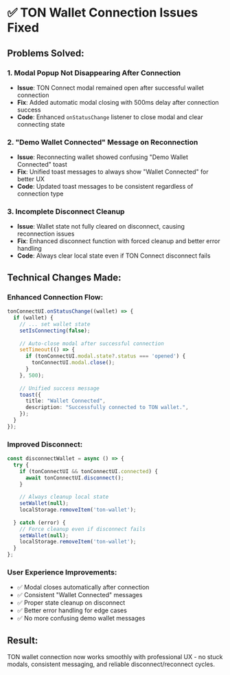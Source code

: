 # ✅ TON Wallet Connection Issues Fixed

## Problems Solved:

### **1. Modal Popup Not Disappearing After Connection**
- **Issue**: TON Connect modal remained open after successful wallet connection
- **Fix**: Added automatic modal closing with 500ms delay after connection success
- **Code**: Enhanced `onStatusChange` listener to close modal and clear connecting state

### **2. "Demo Wallet Connected" Message on Reconnection**
- **Issue**: Reconnecting wallet showed confusing "Demo Wallet Connected" toast
- **Fix**: Unified toast messages to always show "Wallet Connected" for better UX
- **Code**: Updated toast messages to be consistent regardless of connection type

### **3. Incomplete Disconnect Cleanup**
- **Issue**: Wallet state not fully cleared on disconnect, causing reconnection issues
- **Fix**: Enhanced disconnect function with forced cleanup and better error handling
- **Code**: Always clear local state even if TON Connect disconnect fails

## Technical Changes Made:

### **Enhanced Connection Flow**:
```typescript
tonConnectUI.onStatusChange((wallet) => {
  if (wallet) {
    // ... set wallet state
    setIsConnecting(false);
    
    // Auto-close modal after successful connection
    setTimeout(() => {
      if (tonConnectUI.modal.state?.status === 'opened') {
        tonConnectUI.modal.close();
      }
    }, 500);
    
    // Unified success message
    toast({
      title: "Wallet Connected",
      description: "Successfully connected to TON wallet.",
    });
  }
});
```

### **Improved Disconnect**:
```typescript
const disconnectWallet = async () => {
  try {
    if (tonConnectUI && tonConnectUI.connected) {
      await tonConnectUI.disconnect();
    } 
    
    // Always cleanup local state
    setWallet(null);
    localStorage.removeItem('ton-wallet');
    
  } catch (error) {
    // Force cleanup even if disconnect fails
    setWallet(null);
    localStorage.removeItem('ton-wallet');
  }
};
```

### **User Experience Improvements**:
- ✅ Modal closes automatically after connection
- ✅ Consistent "Wallet Connected" messages
- ✅ Proper state cleanup on disconnect
- ✅ Better error handling for edge cases
- ✅ No more confusing demo wallet messages

## Result:
TON wallet connection now works smoothly with professional UX - no stuck modals, consistent messaging, and reliable disconnect/reconnect cycles.